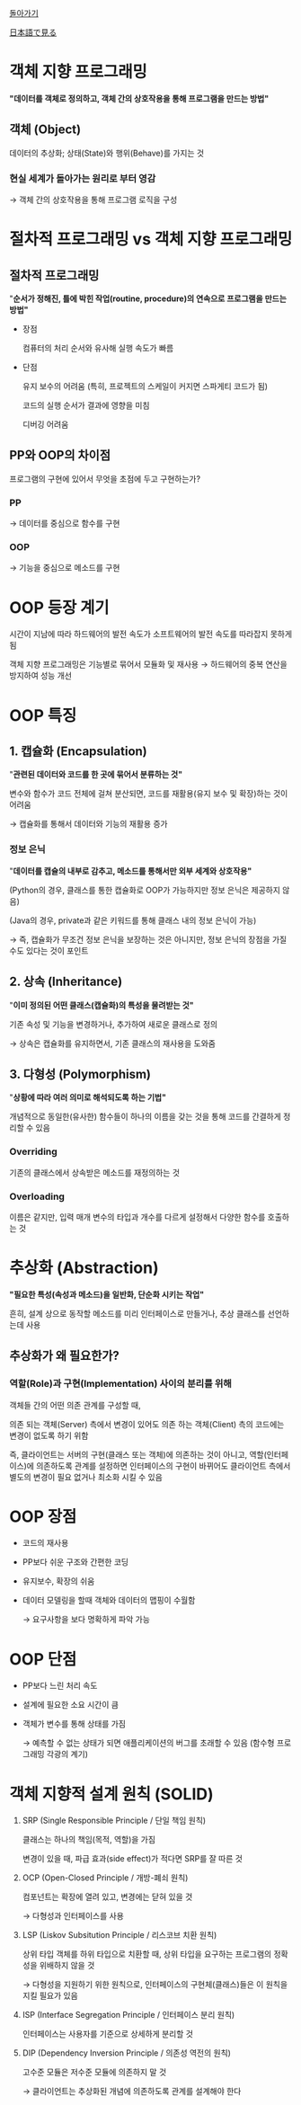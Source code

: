[돌아가기](https://github.com/LEEJ0NGWAN/CS)

[日本語で見る](./README-jp.md)

# 객체 지향 프로그래밍

**"데이터를 객체로 정의하고, 객체 간의 상호작용을 통해 프로그램을 만드는 방법"**

## 객체 (Object)

데이터의 추상화; 상태(State)와 행위(Behave)를 가지는 것

### 현실 세계가 돌아가는 원리로 부터 영감

→ 객체 간의 상호작용을 통해 프로그램 로직을 구성

# 절차적 프로그래밍 vs 객체 지향 프로그래밍

## 절차적 프로그래밍

"**순서가 정해진, 틀에 박힌 작업(routine, procedure)의 연속으로  프로그램을 만드는 방법"**

- 장점

    컴퓨터의 처리 순서와 유사해 실행 속도가 빠름

- 단점

    유지 보수의 어려움 (특히, 프로젝트의 스케일이 커지면 스파게티 코드가 됨)

    코드의 실행 순서가 결과에 영향을 미침

    디버깅 어려움

## PP와 OOP의 차이점

프로그램의 구현에 있어서 무엇을 초점에 두고 구현하는가?

### PP

→ 데이터를 중심으로 함수를 구현

### OOP

→ 기능을 중심으로 메소드를 구현

# OOP 등장 계기

시간이 지남에 따라 하드웨어의 발전 속도가 소프트웨어의 발전 속도를 따라잡지 못하게 됨

객체 지향 프로그래밍은 기능별로 묶어서 모듈화 및 재사용 → 하드웨어의 중복 연산을 방지하여 성능 개선

# OOP 특징

## 1. 캡슐화 (Encapsulation)

"**관련된 데이터와 코드를 한 곳에 묶어서 분류하는 것"**

변수와 함수가 코드 전체에 걸쳐 분산되면, 코드를 재활용(유지 보수 및 확장)하는 것이 어려움

→ 캡슐화를 통해서 데이터와 기능의 재활용 증가

### 정보 은닉

"**데이터를 캡슐의 내부로 감추고, 메소드를 통해서만 외부 세계와 상호작용"**

(Python의 경우, 클래스를 통한 캡슐화로 OOP가 가능하지만 정보 은닉은 제공하지 않음)

(Java의 경우, private과 같은 키워드를 통해 클래스 내의 정보 은닉이 가능)

→ 즉, 캡슐화가 무조건 정보 은닉을 보장하는 것은 아니지만, 정보 은닉의 장점을 가질 수도 있다는 것이 포인트

## 2. 상속 (Inheritance)

"**이미 정의된 어떤 클래스(캡슐화)의 특성을 물려받는 것"**

기존 속성 및 기능을 변경하거나, 추가하여 새로운 클래스로 정의

→ 상속은 캡슐화를 유지하면서, 기존 클래스의 재사용을 도와줌

## 3. 다형성 (Polymorphism)

"**상황에 따라 여러 의미로 해석되도록 하는 기법"**

개념적으로 동일한(유사한) 함수들이 하나의 이름을 갖는 것을 통해 코드를 간결하게 정리할 수 있음

### Overriding

기존의 클래스에서 상속받은 메소드를 재정의하는 것

### Overloading

이름은 같지만, 입력 매개 변수의 타입과 개수를 다르게 설정해서 다양한 함수를 호출하는 것

# 추상화 (Abstraction)

**"필요한 특성(속성과 메소드)을 일반화, 단순화 시키는 작업"**

흔히, 설계 상으로 동작할 메소드를 미리 인터페이스로 만들거나, 추상 클래스를 선언하는데 사용

## 추상화가 왜 필요한가?

### 역할(Role)과 구현(Implementation) 사이의 분리를 위해

객체들 간의 어떤 의존 관계를 구성할 때, 

의존 되는 객체(Server) 측에서 변경이 있어도 의존 하는 객체(Client) 측의 코드에는 변경이 없도록 하기 위함

즉, 클라이언트는 서버의 구현(클래스 또는 객체)에 의존하는 것이 아니고, 역할(인터페이스)에 의존하도록 관계를 설정하면 인터페이스의 구현이 바뀌어도 클라이언트 측에서 별도의 변경이 필요 없거나 최소화 시킬 수 있음

# OOP 장점

- 코드의 재사용
- PP보다 쉬운 구조와 간편한 코딩
- 유지보수, 확장의 쉬움
- 데이터 모델링을 할때 객체와 데이터의 맵핑이 수월함

    → 요구사항을 보다 명확하게 파악 가능

# OOP 단점

- PP보다 느린 처리 속도
- 설계에 필요한 소요 시간이 큼
- 객체가 변수를 통해 상태를 가짐

    → 예측할 수 없는 상태가 되면 애플리케이션의 버그를 초래할 수 있음 (함수형 프로그래밍 각광의 계기)

# 객체 지향적 설계 원칙 (SOLID)

1. SRP (Single Responsible Principle / 단일 책임 원칙)

    클래스는 하나의 책임(목적, 역할)을 가짐

    변경이 있을 때, 파급 효과(side effect)가 적다면 SRP를 잘 따른 것

2. OCP (Open-Closed Principle / 개방-폐쇠 원칙)

    컴포넌트는 확장에 열려 있고, 변경에는 닫혀 있을 것

    → 다형성과 인터페이스를 사용

3. LSP (Liskov Subsitution Principle / 리스코브 치환 원칙)

    상위 타입 객체를 하위 타입으로 치환할 때, 상위 타입을 요구하는 프로그램의 정확성을 위배하지 않을 것

    → 다형성을 지원하기 위한 원칙으로, 인터페이스의 구현체(클래스)들은 이 원칙을 지킬 필요가 있음

4. ISP (Interface Segregation Principle / 인터페이스 분리 원칙)

    인터페이스는 사용자를 기준으로 상세하게 분리할 것

5. DIP (Dependency Inversion Principle / 의존성 역전의 원칙)

    고수준 모듈은 저수준 모듈에 의존하지 말 것

    → 클라이언트는 추상화된 개념에 의존하도록 관계를 설계해야 한다
